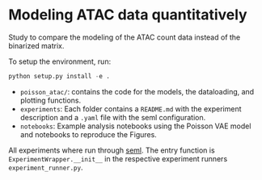 # Modeling ATAC data quantitatively
Study to compare the modeling of the ATAC count data instead of the binarized matrix.

To setup the environment, run:
```python
python setup.py install -e .
```

- `poisson_atac/`: contains the code for the models, the dataloading, and plotting functions.
- `experiments`: Each folder contains a `README.md` with the experiment description and a `.yaml` file with the seml configuration.
- `notebooks`: Example analysis notebooks using the Poisson VAE model and notebooks to reproduce the Figures.
 
All experiments where run through [seml](https://github.com/TUM-DAML/seml).
The entry function is `ExperimentWrapper.__init__` in the respective experiment runners `experiment_runner.py`.

